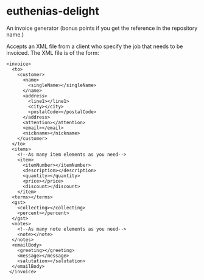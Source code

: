 euthenias-delight
=================

An invoice generator (bonus points if you get the reference in the repository name.)

Accepts an XML file from a client who specify the job that needs to be invoiced.
The XML file is of the form:

	<invoice>
	  <to>
		<customer>
		  <name>
			<singleName></singleName>
		  </name>
		  <address>
			<line1></line1>
			<city></city>
			<postalCode></postalCode>
		  </address>
		  <attention></attention>
		  <email></email>
		  <nickname></nickname>
		</customer>
	  </to>
	  <items>
		<!--As many item elements as you need-->
		<item>
		  <itemNumber></itemNumber>
		  <description></description>
		  <quantity></quantity>
		  <price></price>
		  <discount></discount>
		</item>
	  <terms></terms>
	  <gst>
		<collecting></collecting>
		<percent></percent>
	  </gst>
	  <notes>
		<!--As many note elements as you need-->
		<note></note>
	  </notes>
	  <emailBody>
		<greeting></greeting>
		<message></message>
		<salutation></salutation>
	  </emailBody>
	 </invoice>